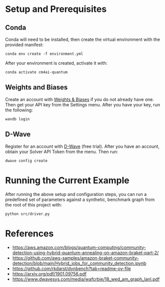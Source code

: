 # Setup and Prerequisites
## Conda
Conda will need to be installed, then create the virtual environment with the provided manifest:

```
conda env create -f environment.yml
```

After your environment is created, activate it with:

```
conda activate cm4ai-quantum
```

## Weights and Biases
Create an account with [Weights & Biases](https://wandb.ai/) if you do not already have one. Then get your API key from the Settings menu. After you have your key, run the following:

```
wandb login
```

## D-Wave
Register for an account with [D-Wave](https://cloud.dwavesys.com/leap/) (free trial). After you have an account, obtain your Solver API Token from the menu. Then run:

```
dwave config create
```

# Running the Current Example
After running the above setup and configuration steps, you can run a predefined set of parameters against a synthetic, benchmark graph from the root of this project with:

```
python src/driver.py
```

# References
* https://aws.amazon.com/blogs/quantum-computing/community-detection-using-hybrid-quantum-annealing-on-amazon-braket-part-2/
* https://github.com/aws-samples/amazon-braket-community-detection/blob/main/Hybrid_jobs_for_community_detection.ipynb
* https://github.com/rkdarst/dynbench?tab=readme-ov-file
* https://arxiv.org/pdf/1901.09756.pdf
* https://www.dwavesys.com/media/wafcrbie/18_wed_am_graph_lanl.pdf
